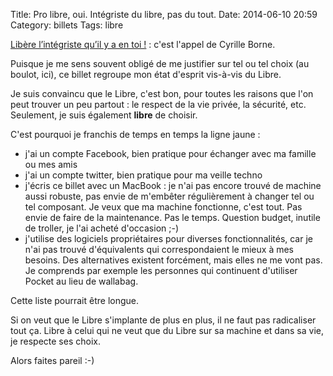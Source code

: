 Title: Pro libre, oui. Intégriste du libre, pas du tout.
Date: 2014-06-10 20:59
Category: billets
Tags: libre

[Libère l’intégriste qu’il y a en toi !](http://blog-libre.org/post/2014/06/01/libere-lintegriste-quil-y-a-en-toi) : c'est l'appel de Cyrille Borne.

Puisque je me sens souvent obligé de me justifier sur tel ou tel choix (au boulot, ici), ce billet regroupe mon état d'esprit vis-à-vis du Libre.

Je suis convaincu que le Libre, c'est bon, pour toutes les raisons que l'on peut trouver un peu partout : le respect de la vie privée, la sécurité, etc.
Seulement, je suis également **libre** de choisir.

C'est pourquoi je franchis de temps en temps la ligne jaune :

* j'ai un compte Facebook, bien pratique pour échanger avec ma famille ou mes amis
* j'ai un compte twitter, bien pratique pour ma veille techno
* j'écris ce billet avec un MacBook : je n'ai pas encore trouvé de machine aussi robuste, pas envie de m'embêter régulièrement à changer tel ou tel composant. Je veux que ma machine fonctionne, c'est tout. Pas envie de faire de la maintenance. Pas le temps. Question budget, inutile de troller, je l'ai acheté d'occasion ;-)
* j'utilise des logiciels propriétaires pour diverses fonctionnalités, car je n'ai pas trouvé d'équivalents qui correspondaient le mieux à mes besoins. Des alternatives existent forcément, mais elles ne me vont pas. Je comprends par exemple les personnes qui continuent d'utiliser Pocket au lieu de wallabag.

Cette liste pourrait être longue.

Si on veut que le Libre s'implante de plus en plus, il ne faut pas radicaliser tout ça.
Libre à celui qui ne veut que du Libre sur sa machine et dans sa vie, je respecte ses choix.

Alors faites pareil :-)
